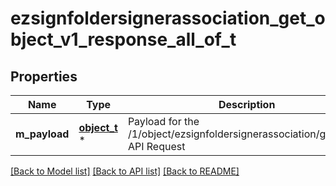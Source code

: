 # ezsignfoldersignerassociation_get_object_v1_response_all_of_t

## Properties
Name | Type | Description | Notes
------------ | ------------- | ------------- | -------------
**m_payload** | [**object_t**](.md) \* | Payload for the /1/object/ezsignfoldersignerassociation/getObject API Request | 

[[Back to Model list]](../README.md#documentation-for-models) [[Back to API list]](../README.md#documentation-for-api-endpoints) [[Back to README]](../README.md)


